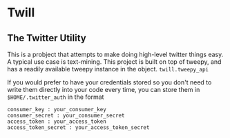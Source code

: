 # Twill
## The Twitter Utility
This is a probject that attempts to make doing high-level twitter things easy.
A typical use case is text-mining.
This project is built on top of tweepy, and has a readily available tweepy instance in the object. `twill.tweepy_api`

If you would prefer to have your credentials stored so you don't need to write them directly into your code every time,
you can store them in `$HOME/.twitter_auth` in the format
```
consumer_key : your_consumer_key
consumer_secret : your_consumer_secret
access_token : your_access_token
access_token_secret : your_access_token_secret
```
